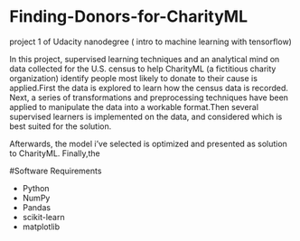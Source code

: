 # Finding-Donors-for-CharityML
 project 1 of Udacity nanodegree ( intro to machine learning with tensorflow)
 
In this project, supervised learning techniques and an analytical mind on data collected for the U.S. census to help CharityML (a fictitious charity organization) identify people most likely to donate to their cause is applied.First the data is explored to learn how the census data is recorded. Next, a series of transformations and preprocessing techniques have been applied to manipulate the data into a workable format.Then several supervised learners is implemented on the data, and considered which is best suited for the solution.

Afterwards, the model i’ve selected is optimized and presented as solution to CharityML. Finally,the

#Software Requirements
- Python 
- NumPy
- Pandas
- scikit-learn
- matplotlib
